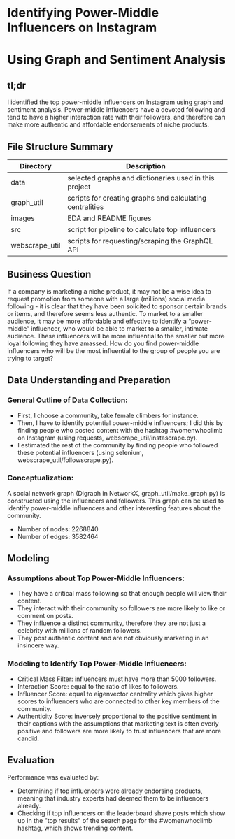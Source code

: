 # Identifying Power-Middle Influencers on Instagram
# Using Graph and Sentiment Analysis

## tl;dr
I identified the top power-middle influencers on Instagram using graph and sentiment analysis. Power-middle influencers have a devoted following and tend to have a higher interaction rate with their followers, and therefore can make more authentic and affordable endorsements of niche products.

## File Structure Summary
Directory | Description
------------ | -------------
data | selected graphs and dictionaries used in this project
graph_util | scripts for creating graphs and calculating centralities
images | EDA and README figures
src | script for pipeline to calculate top influencers
webscrape_util | scripts for requesting/scraping the GraphQL API

## Business Question

If a company is marketing a niche product, it may not be a wise idea to request promotion from someone with a large (millions) social media following - it is clear that they have been solicited to sponsor certain brands or items, and therefore seems less authentic. To market to a smaller audience, it may be more affordable and effective to identify a “power-middle” influencer, who would be able to market to a smaller, intimate audience. These influencers will be more influential to the smaller but more loyal following they have amassed. How do you find power-middle influencers who will be the most influential to the group of people you are trying to target?

## Data Understanding and Preparation

### General Outline of Data Collection:
 - First, I choose a community, take female climbers for instance.
 - Then, I have to identify potential power-middle influencers; I did this by finding people who posted content with the hashtag #womenwhoclimb on Instagram (using requests, webscrape_util/instascrape.py).
 - I estimated the rest of the community by finding people who followed these potential influencers (using selenium, webscrape_util/followscrape.py).

### Conceptualization:
A social network graph (Digraph in NetworkX, graph_util/make_graph.py) is constructed using the influencers and followers. This graph can be used to identify power-middle influencers and other interesting features about the community.
* Number of nodes: 2268840
* Number of edges: 3582464


## Modeling

### Assumptions about Top Power-Middle Influencers:
- They have a critical mass following so that enough people will view their content.
- They interact with their community so followers are more likely to like or comment on posts.
- They influence a distinct community, therefore they are not just a celebrity with millions of random followers.
- They post authentic content and are not obviously marketing in an insincere way.

### Modeling to Identify Top Power-Middle Influencers:
- Critical Mass Filter: influencers must have more than 5000 followers.
- Interaction Score: equal to the ratio of likes to followers.
- Influencer Score: equal to eigenvector centrality which gives higher scores to influencers who are connected to other key members of the community.
- Authenticity Score: inversely proportional to the positive sentiment in their captions with the assumptions that marketing text is often overly positive and followers are more likely to trust influencers that are more candid.

## Evaluation
Performance was evaluated by:
- Determining if top influencers were already endorsing products, meaning that industry experts had deemed them to be influencers already.
- Checking if top influencers on the leaderboard shave posts which show up in the "top results" of the search page for the #womenwhoclimb hashtag, which shows trending content.
